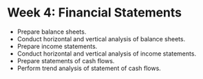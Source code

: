 # Week 4: Financial Statements

- Prepare balance sheets.
- Conduct horizontal and vertical analysis of balance sheets.
- Prepare income statements.
- Conduct horizontal and vertical analysis of income statements.
- Prepare statements of cash flows.
- Perform trend analysis of statement of cash flows.
